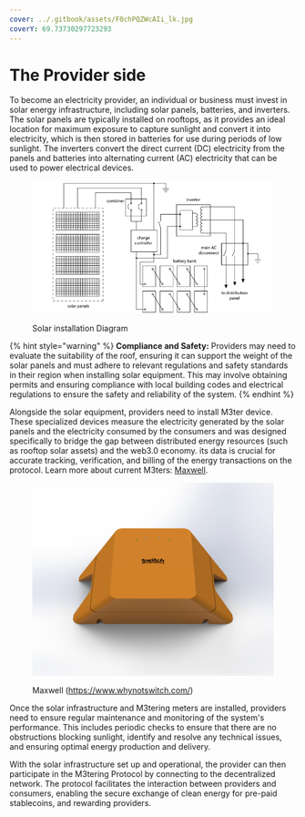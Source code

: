 ```yaml
---
cover: ../.gitbook/assets/F0chPQZWcAIi_lk.jpg
coverY: 69.73730297723293
---
```


# The Provider side

To become an electricity provider, an individual or business must invest in solar energy infrastructure, including solar panels, batteries, and inverters. The solar panels are typically installed on rooftops, as it provides an ideal location for maximum exposure to capture sunlight and convert it into electricity, which is then stored in batteries for use during periods of low sunlight. The inverters convert the direct current (DC) electricity from the panels and batteries into alternating current (AC) electricity that can be used to power electrical devices.&#x20;

<figure><img src="../.gitbook/assets/wiring_diagram_complex.gif" alt=""><figcaption><p>Solar installation Diagram</p></figcaption></figure>

{% hint style="warning" %}
**Compliance and Safety:** Providers may need to evaluate the suitability of the roof, ensuring it can support the weight of the solar panels and must adhere to relevant regulations and safety standards in their region when installing solar equipment. This may involve obtaining permits and ensuring compliance with local building codes and electrical regulations to ensure the safety and reliability of the system.
{% endhint %}

Alongside the solar equipment, providers need to install M3ter device. These specialized devices measure the electricity generated by the solar panels and the electricity consumed by the consumers and was designed specifically to bridge the gap between distributed energy resources (such as rooftop solar assets) and the web3.0 economy. its data is crucial for accurate tracking, verification, and billing of the energy transactions on the protocol. Learn more about current M3ters: [Maxwell](https://raw.githubusercontent.com/WhyNotSwitch/Maxwell-Docs/master/SPBrochure\_06-05-2023.pdf).&#x20;

<figure><img src="../.gitbook/assets/Untitled Project 8-fs8.png" alt=""><figcaption><p>Maxwell (<a href="https://www.whynotswitch.com/">https://www.whynotswitch.com/</a>)</p></figcaption></figure>

Once the solar infrastructure and M3tering meters are installed, providers need to ensure regular maintenance and monitoring of the system's performance. This includes periodic checks to  ensure that there are no obstructions blocking sunlight, identify and resolve any technical issues, and ensuring optimal energy production and delivery.

With the solar infrastructure set up and operational, the provider can then participate in the M3tering Protocol by connecting to the decentralized network. The protocol facilitates the interaction between providers and consumers, enabling the secure exchange of clean energy for pre-paid stablecoins, and rewarding providers.
